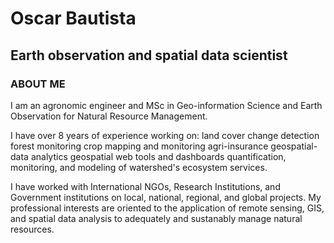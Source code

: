 # Oscar Bautista
## Earth observation and spatial data scientist

<h3>ABOUT ME</h3>

I am an agronomic engineer and MSc in Geo-information Science and Earth Observation for Natural Resource Management. 

I have over 8 years of experience working on:
land cover change detection
forest monitoring
crop mapping and monitoring
agri-insurance
geospatial-data analytics
geospatial web tools and dashboards
quantification, monitoring, and modeling of watershed's ecosystem services.
 
I have worked with International NGOs, Research Institutions, and Government institutions on local, national, regional, and global projects. My professional interests are oriented to the application of remote sensing, GIS, and spatial data analysis to adequately and sustanably manage natural resources.
